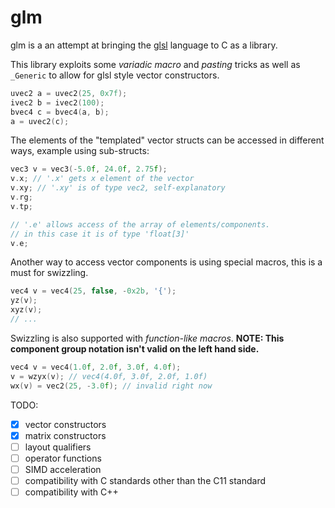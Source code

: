 
# glm
glm is a an attempt at bringing the [glsl](https://www.khronos.org/registry/OpenGL/specs/gl/GLSLangSpec.4.50.pdf) language to C as a library.


This library exploits some *variadic macro* and *pasting* tricks as well as `_Generic` to allow for glsl style vector constructors.

```c
uvec2 a = uvec2(25, 0x7f);
ivec2 b = ivec2(100);
bvec4 c = bvec4(a, b);
a = uvec2(c);
```

The elements of the "templated" vector structs can be accessed in different ways, example using sub-structs:

```c
vec3 v = vec3(-5.0f, 24.0f, 2.75f);
v.x; // '.x' gets x element of the vector
v.xy; // '.xy' is of type vec2, self-explanatory
v.rg;
v.tp;

// '.e' allows access of the array of elements/components.
// in this case it is of type 'float[3]'
v.e;
```

Another way to access vector  components is using special macros, this is a must for swizzling.

```c
vec4 v = vec4(25, false, -0x2b, '{');
yz(v);
xyz(v);
// ...
```

Swizzling is also supported with *function-like macros*.
**NOTE: This component group notation isn't valid on the left hand side.**
```c
vec4 v = vec4(1.0f, 2.0f, 3.0f, 4.0f);
v = wzyx(v); // vec4(4.0f, 3.0f, 2.0f, 1.0f)
wx(v) = vec2(25, -3.0f); // invalid right now
```

TODO:
* [X] vector constructors
* [X] matrix constructors
* [ ] layout qualifiers
* [ ] operator functions
* [ ] SIMD acceleration
* [ ] compatibility with C standards other than the C11 standard
* [ ] compatibility with C++
